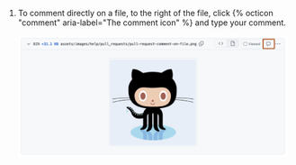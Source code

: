 1. To comment directly on a file, to the right of the file, click {% octicon "comment" aria-label="The comment icon" %} and type your comment.

   ![Screenshot of an image file on the "Files changed" page of a pull request. To the right of the image file, a comment icon is highlighted with an orange outline.](/assets/images/help/pull_requests/pull-request-comment-on-file.png)